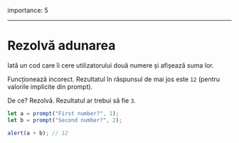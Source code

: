 importance: 5

---

# Rezolvă adunarea

Iată un cod care îi cere utilizatorului două numere și afișează suma lor.

Funcționează incorect. Rezultatul în răspunsul de mai jos este `12` (pentru valorile implicite din prompt).

De ce? Rezolvă. Rezultatul ar trebui să fie `3`.

```js run
let a = prompt("First number?", 1);
let b = prompt("Second number?", 2);

alert(a + b); // 12
```
